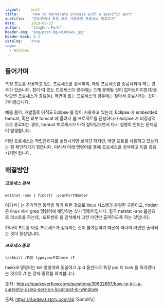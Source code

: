 ```yaml
---
layout:     post
title:      "How to terminate process with a specific port"
subtitle:   "윈도우에서 특정 포트 사용중인 프로세스 종료하기"
date:       2018-02-23
author:     "Jonghun Park"
header-img: "img/post-bg-windows.jpg"
header-mask: 0.3
catalog:    true
tags:
  - Windows
---
```


## 들어가며

특정 포트를 사용하고 있는 프로세스를 검색하여, 해당 프로세스를 종료시켜야 하는 경우가 있습니다. 창이 떠 있는 프로세스의 경우에는 크게 문제될 것이 없어보이지만(창을 닫으면 프로세스가 종료됨), 화면이 없는 프로세스의 경우에는 찾아서 종료시키는 것이 까다롭습니다. 

예를 들어, 개발툴로 아직도 Eclipse 를 많이 사용하고 있는데, Eclipse 에 embedded tomcat, 혹은 외부 tomcat 에 올려서 웹 프로젝트를 진행하다가 eclipse 가 비정상적으로 종료되는 경우, tomcat 프로세스가 아직 살아있으면서 다시 실행이 안되는 문제점이 발생합니다. 

이런 프로세스는 작럽관리자를 실행시키면 보이긴 하지만, 어떤 포트를 사용하고 있는지는 잘 확인하기가 힘듭니다. 따라서 아래 명령어를 통해 프로세스를 검색하고 이를 종료시키면 됩니다. 


## 해결방안

##### 프로세스 검색

```dos
netstat -ano | findstr :yourPortNumber
```

여기서 &#124; 는 추가적인 동작을 하기 위한 것으로 linux 시스템과 동일한 구문이고, findstr 은 linux 에서 grep 명령어에 해당하는 찾기 명령어입니다. 결국 netstat -ano 옵션으로 리스트를 하는데, :포트번호 를 검색해서 그런 라인만 출력하도록 하는 것입니다. 

하나의 포트를 다중 프로세스가 점유하는 것이 불가능하기 때문에 하나의 라인만 출력되는 것이 정상입니다.



##### 프로세스 종료

```dos
taskkill /PID typeyourPIDhere /F
```

taskkill 명령어는 kill 명령어와 동일하고 /pid 옵션으로 특정 pid 의 task 를 죽이겠다는 것으로 /f 는 강제 종료를 의미합니다.





출처 : https://stackoverflow.com/questions/39632667/how-to-kill-a-currently-using-port-on-localhost-in-windows



출처: https://4urdev.tistory.com/36 [Simplify]